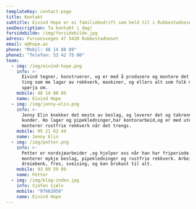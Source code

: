 ```yaml
---
templateKey: contact-page
title: Kontakt
subtitle: Eivind Hope er ei familiebedrift som held til i Rubbestadneset på Bømlo.
seoDescription: Ta kontakt i dag!
forsidebilde: /img/forsidebilde.jpg
adress: Furunesvegen 47 5420 Rubbestadneset
email: e@hope.as
phone: "Mobil: 48 14 88 89"
phone1: "Telefon: 53 42 75 00"
team:
  - img: /img/eivind-hope.png
    info: >-
      Eivind tegner, konstruerer, og er med å produsere og montere det meste av
      ting som me lagar av rekkverk, maskiner, og ellers alt som folk måtte
      spørja om.
    mobile: 48 14 88 89
    name: Eivind Hope
  - img: /img/jenny-elin.png
    info: >-
      Jenny Elin knekker det meste av beslag, og leverer det og takrenner til
      kunder. Ho lager og pipekledninger,har kontorarbeid,og er med ute og
      monterer rustfrie rekkverk når det trengs.
    mobile: 95 21 62 44
    name: Jenny Elin
  - img: /img/petter.png
    info: >-
      Petter er nordsjøarbeider ,og hjelper oss når han har friperiode. Han
      monterer mykje beslag, pipekledninger og rustfrie rekkverk. Arbeider med
      dreiebenk, fres, sveising, og kan brukast til alt.
    mobile: 93 89 59 89
    name: Petter
  - img: /img/blog-index.jpg
    info: Sjefen sjølv
    mobile: "97662058"
    name: Eivind Hope
---
```

